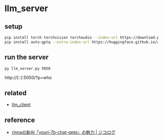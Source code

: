 # llm_server

## setup

```sh
pip install torch torchvision torchaudio --index-url https://download.pytorch.org/whl/cu118
pip install auto-gptq --extra-index-url https://huggingface.github.io/autogptq-index/whl/cu118/
```

## run the server

```sh
py llm_server.py 5050
```
http://[::]:5050/?p=who

## related

- [llm_client](https://github.com/code4fukui/llm_client/)

## reference

- [rinnaの新AI「youri-7b-chat-gptq」の魅力 | ジコログ](https://self-development.info/rinna%E3%81%AE%E6%96%B0ai%E3%80%8Cyouri-7b-chat-gptq%E3%80%8D%E3%81%AE%E9%AD%85%E5%8A%9B/)
